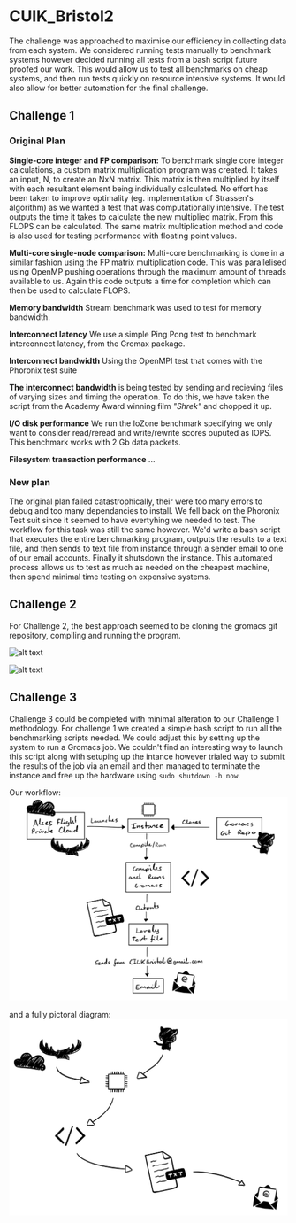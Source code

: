 # CUIK_Bristol2

The challenge was approached to maximise our efficiency in collecting data from each system. We considered running tests manually to benchmark systems however decided running all tests from a bash script future proofed our work. This would allow us to test all benchmarks on cheap systems, and then run tests quickly on resource intensive systems. It would also allow for better automation for the final challenge.

## Challenge 1

### Original Plan

**Single-core integer and FP comparison:** 
To benchmark single core integer calculations, a custom matrix multiplication program was created. It takes an input, N, to create an NxN matrix. This matrix is then multiplied by itself with each resultant element being individually calculated. No effort has been taken to improve optimality (eg. implementation of Strassen's algorithm) as we wanted a test that was computationally intensive. The test outputs the time it takes to calculate the new multiplied matrix. From this FLOPS can be calculated. The same matrix multiplication method and code is also used for testing performance with floating point values.

**Multi-core single-node comparison:** Multi-core benchmarking is done in a similar fashion using the FP matrix multiplication code. This was parallelised using OpenMP pushing operations through the maximum amount of threads available to us. Again this code outputs a time for completion which can then be used to calculate FLOPS.

**Memory bandwidth** Stream benchmark was used to test for memory bandwidth.

**Interconnect latency** We use a simple Ping Pong test to benchmark interconnect latency, from the Gromax package.

**Interconnect bandwidth** Using the OpenMPI test that comes with the Phoronix test suite

**The interconnect bandwidth** is being tested by sending and recieving files of varying sizes and timing the operation. To do this, we have taken the script from the Academy Award winning film _"Shrek"_ and chopped it up.

**I/O disk performance** We run the IoZone benchmark specifying we only want to consider read/reread and write/rewrite scores ouputed as IOPS. This benchmark works with 2 Gb data packets.

**Filesystem transaction performance** ...

### New plan

The original plan failed catastrophically, their were too many errors to debug and too many dependancies to install. We fell back on the Phoronix Test suit since it seemed to have evertyhing we needed to test. The workflow for this task was still the same however. We'd write a bash script that executes the entire benchmarking program, outputs the results to a text file, and then sends to text file from instance through a sender email to one of our email accounts. Finally it shutsdown the instance. This automated process allows us to test as much as needed on the cheapest machine, then spend minimal time testing on expensive systems.

## Challenge 2

For Challenge 2, the best approach seemed to be cloning the gromacs git repository, compiling and running the program.

![alt text](images/unknown9.jpg)

![alt text](images/unknown10.jpg)

## Challenge 3

Challenge 3 could be completed with minimal alteration to our Challenge 1 methodology. For challenge 1 we created a simple bash script to run all the benchmarking scripts needed. We could adjust this by setting up the system to run a Gromacs job. We couldn't find an interesting way to launch this script along with setuping up the intance however trialed way to submit the results of the job via an email and then managed to terminate the instance and free up the hardware using `sudo shutdown -h now`.

Our workflow:
![alt text](images/workflow_text.jpg)

and a fully pictoral diagram:
![alt text](images/workflow_pictures.jpg)

